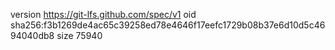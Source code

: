 version https://git-lfs.github.com/spec/v1
oid sha256:f3b1269de4ac65c39258ed78e4646f17eefc1729b08b37e6d10d5c4694040db8
size 75940
